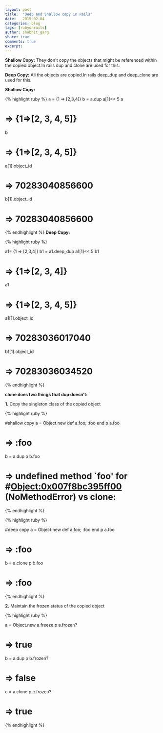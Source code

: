 ```yaml
---
layout: post
title:  "Deep and Shallow copy in Rails"
date:   2015-02-04
categories: blog
tags: [rubyonrails]
author: shobhit_garg
share: true
comments: true
excerpt:
---
```


__Shallow Copy:__ They don't copy the objects that might be referenced within the copied object.In rails dup and clone are used for this.

__Deep Copy:__ All the objects are copied.In rails deep_dup and deep_clone are used for this.


__Shallow Copy:__

{% highlight ruby %}
a = {1 => [2,3,4]}
b = a.dup
a[1]<< 5
a
# => {1=>[2, 3, 4, 5]} 
b
# => {1=>[2, 3, 4, 5]} 

a[1].object_id
# => 70283040856600 
b[1].object_id
# => 70283040856600

{% endhighlight %}
__Deep Copy:__

{% highlight ruby %}

a1= {1 => [2,3,4]} 
b1 = a1.deep_dup
a1[1]<< 5
b1
# => {1=>[2, 3, 4]} 
a1
# => {1=>[2, 3, 4, 5]} 

a1[1].object_id
# => 70283036017040 
b1[1].object_id
# => 70283036034520 

{% endhighlight %}


__clone does two things that dup doesn't:__

__1.__ Copy the singleton class of the copied object

{% highlight ruby %}

#shallow copy
a = Object.new
def a.foo; :foo end
p a.foo
# => :foo
b = a.dup
p b.foo
# => undefined method `foo' for #<Object:0x007f8bc395ff00> (NoMethodError) vs clone:

{% endhighlight %}

{% highlight ruby %}

#deep copy
a = Object.new
def a.foo; :foo end
p a.foo
# => :foo
b = a.clone
p b.foo
# => :foo

{% endhighlight %}

__2.__ Maintain the frozen status of the copied object

{% highlight ruby %}

a = Object.new
a.freeze
p a.frozen?
# => true

b = a.dup
p b.frozen?
# => false

c = a.clone
p c.frozen?
# => true

{% endhighlight %}
